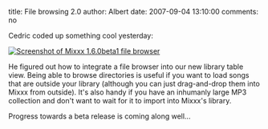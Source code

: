 title: File browsing 2.0
author: Albert
date: 2007-09-04 13:10:00
comments: no

Cedric coded up something cool yesterday:

[![Screenshot of Mixxx 1.6.0beta1 file browser]({static}/images/news/Mixxx1.6.0beta1-filebrowser.png)]({static}/images/news/Mixxx1.6.0beta1-filebrowser.png)

He figured out how to integrate a file browser into our new library table view.
Being able to browse directories is useful if you want to load songs that are outside your library (although you can just drag-and-drop them into Mixxx from outside).
It's also handy if you have an inhumanly large MP3 collection and don't want to wait for it to import into Mixxx's library.

Progress towards a beta release is coming along well...
